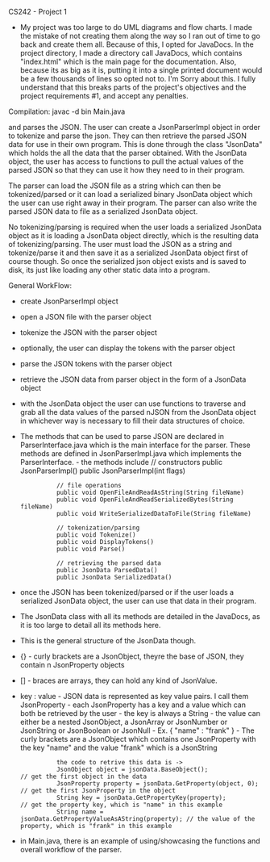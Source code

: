 CS242 - Project 1

- My project was too large to do UML diagrams and flow charts. I made the mistake of not creating them along the way so I
        ran out of time to go back and create them all. Because of this, I opted for JavaDocs. In the project directory, 
        I made a directory call JavaDocs, which contains "index.html" which is the main page for the documentation. 
        Also, because its as big as it is, putting it into a single printed document would be a few thousands of lines so opted 
        not to. I'm Sorry about this. I fully understand that this breaks parts of the project's objectives and
        the project requirements #1, and accept any penalties.

Compilation: 
        javac -d bin Main.java

and parses the JSON. The user can create a JsonParserImpl object in order to tokenize and parse the json.
They can then retrieve the parsed JSON data for use in their own program. This is done through the class "JsonData" which holds the all the data
that the parser obtained. With the JsonData object, the user has access to functions to pull the actual values of the parsed JSON so that
they can use it how they need to in their program. 

The parser can load the JSON file as a string which can then be tokenized/parsed or it can load a serialized binary JsonData object 
which the user can use right away in their program. The parser can also write the parsed JSON data to file as a serialized JsonData object.

No tokenizing/parsing is required when the user loads a serialized JsonData object as it is loading a JsonData object directly,
which is the resulting data of tokenizing/parsing. The user must load the JSON as a string and tokenize/parse it and then save
it as a serialized JsonData object first of course though. So once the serialized json object exists and is saved to disk, 
its just like loading any other static data into a program.


General WorkFlow:
- create JsonParserImpl object
- open a JSON file with the parser object
- tokenize the JSON with the parser object
- optionally, the user can display the tokens with the parser object
- parse the JSON tokens with the parser object
- retrieve the JSON data from parser object in the form of a JsonData object
- with the JsonData object the user can use functions to traverse and grab
        all the data values of the parsed nJSON from the JsonData object in whichever
        way is necessary to fill their data structures of choice.

- The methods that can be used to parse JSON are declared in ParserInterface.java which is the main interface for the parser.
        These methods are defined in JsonParserImpl.java which implements the ParserInterface.
        - the methods include
                // constructors
                public JsonParserImpl()
                public JsonParserImpl(int flags)

                // file operations
                public void OpenFileAndReadAsString(String fileName)
                public void OpenFileAndReadSerializedBytes(String fileName)
                public void WriteSerializedDataToFile(String fileName)

                // tokenization/parsing
                public void Tokenize()
                public void DisplayTokens()
                public void Parse()

                // retrieving the parsed data
                public JsonData ParsedData()
                public JsonData SerializedData()

- once the JSON has been tokenized/parsed or if the user loads a serialized JsonData object, the user can use that data in their program.
- The JsonData class with all its methods are detailed in the JavaDocs, as it is too large to detail all its methods here.

- This is the general structure of the JsonData though.
- {} - curly brackets are a JsonObject, theyre the base of JSON, they contain n JsonProperty objects
- [] - braces are arrays, they can hold any kind of JsonValue.
- key : value - JSON data is represented as key value pairs. I call them JsonProperty
        - each JsonProperty has a key and a value which can both be retrieved by the user
        - the key is always a String
        - the value can either be a nested JsonObject, a JsonArray or JsonNumber or JsonString or JsonBoolean or JsonNull
        - Ex. { "name" : "frank" } - The curly brackets are a JsonObject which contains one JsonProperty with 
                the key "name" and the value "frank" which is a JsonString

                the code to retrive this data is ->
                JsonObject object = jsonData.BaseObject();                  // get the first object in the data
                JsonProperty property = jsonData.GetProperty(object, 0);    // get the first JsonProperty in the object
                String key = jsonData.GetPropertyKey(property);             // get the property key, which is "name" in this example
                String name = jsonData.GetPropertyValueAsAString(property); // the value of the property, which is "frank" in this example

- in Main.java, there is an example of using/showcasing the functions and overall workflow of the parser. 
